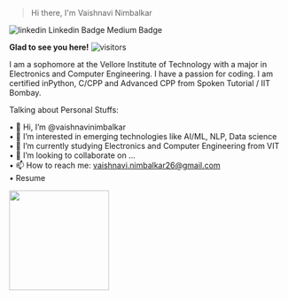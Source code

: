 > Hi there, I'm Vaishnavi Nimbalkar

![linkedin](https://www.linkedin.com/in/vaishnavinimbalkar26/)
Linkedin Badge Medium Badge 

<b>Glad to see you here!</b> ![visitors](https://visitor-badge.glitch.me/badge?page_id=page.id)

I am a sophomore at the Vellore Institute of Technology with a major in Electronics and Computer Engineering. I have a passion for coding. I am certified inPython, C/CPP and Advanced CPP from Spoken Tutorial / IIT Bombay.

Talking about Personal Stuffs:

•	👋 Hi, I’m @vaishnavinimbalkar <BR>
•	👀 I’m interested in emerging technologies like AI/ML, NLP, Data science <BR>
•	🌱 I’m currently studying Electronics and Computer Engineering from VIT <BR>
•	💞️ I’m looking to collaborate on ... <BR>
•	📫 How to reach me: vaishnavi.nimbalkar26@gmail.com <BR>
•	Resume <BR>


<!---
vaishnavinimbalkar/vaishnavinimbalkar is a ✨ special ✨ repository because its `README.md` (this file) appears on your GitHub profile.
You can click the Preview link to take a look at your changes.
--->

<img height="180em" src="https://github-readme-stats.vercel.app/api?username=vaishnavinimbalkar&show_icons=true&hide_border=true&&count_private=true&include_all_commits=true" />
